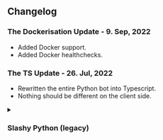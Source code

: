 ## Changelog

### The Dockerisation Update - 9. Sep, 2022

- Added Docker support.
- Added Docker healthchecks.

### The TS Update - 26. Jul, 2022

- Rewritten the entire Python bot into Typescript.
- Nothing should be different on the client side.

<details>
   <summary><h3>Slashy Python (legacy)</h3></summary>
   
### The Localization Update 1 - 18. Apr, 2022

- Renamed some cogs, made it nice and cute.
- Added support for command localization.
   - These only work on slashy's commands (`/slashy add`, `/slashy edit` etc.)
   - English and Croatian are the only ones supported right now.
   - As of the release of this update, Discord hasn't fully released localisation to everyone. 
   - You can help translate the commands to your own (discord-supported) language by editing `localizations.json`.
- Changine from development to production mode is as simple as changing a boolean in `main.py`.
- Added an extra logging option in `main.py` that prints out any command modification.
- Moved all error handling to a separate cog.
   - Also sends the error to whoever's ID is set as the `OWNER_ID` in `config.json`
- Updated aiomysql to 0.1.0, and cryptography to 36.0.1
- Fixed some uneccessary imports.

### The Commands Update - 17. Feb, 2022

- Moved all commands under the `/slashy` category.
   - Every non-custom command now starts with `/slashy`, e.g. `/slashy add`
   - This made it so you can use names like `help`, `list` and such as your custom command names.
- Added `/slashy config` so you can set a permission level to use the bot.
   - The command is `Administrator`-only and will stay that way.
   - If you want me to add any other permissions, open an issue.
- Redone some of the cog organization. This shouldn't concern end-users, just makes my life easier.
- Fixed SQL injection... lol.
- Probably introduced new bugs. Time will tell.
- New logo, that's cool I guess.

### The Cleaner Code Update - 13. Feb, 2022

- Added placeholder support:
   - Things like `[[user]]`, `[[server.member_count]]` and such.
   - Read up below.

- Updated Novus to latest Github build, which in turn allowed me to do the following:
   - Added auto-completion support for command names when using /edit and /remove.
   - No longer using raw HTTP requests to manage your commands.
- Cleaned up a lot of unnecessary code.
</details>

